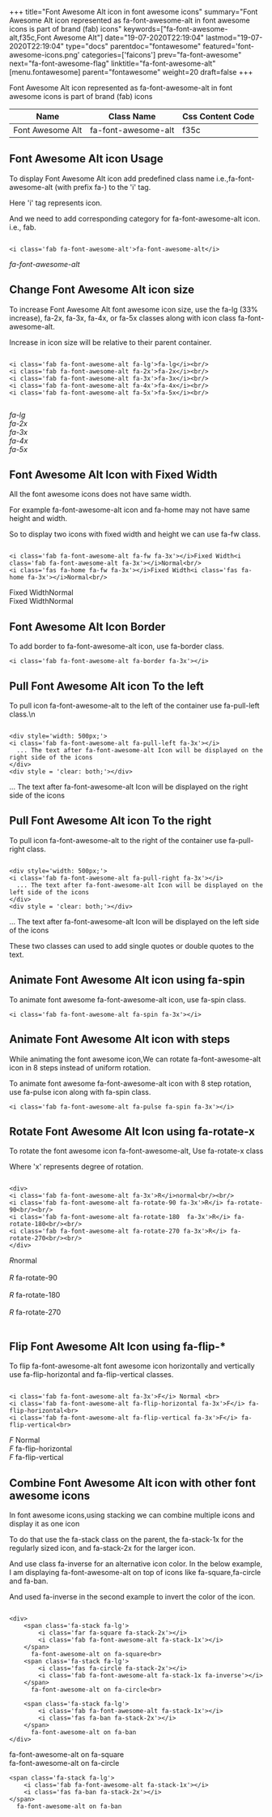 +++
title="Font Awesome Alt icon in font awesome icons"
summary="Font Awesome Alt icon represented as fa-font-awesome-alt in font awesome icons is part of brand (fab) icons"
keywords=["fa-font-awesome-alt,f35c,Font Awesome Alt"]
date="19-07-2020T22:19:04"
lastmod="19-07-2020T22:19:04"
type="docs"
parentdoc="fontawesome"
featured='font-awesome-icons.png'
categories=['faicons']
prev="fa-font-awesome"
next="fa-font-awesome-flag"
linktitle="fa-font-awesome-alt"
[menu.fontawesome]
parent="fontawesome"
weight=20
draft=false
+++


Font Awesome Alt icon represented as fa-font-awesome-alt in font awesome icons is part of brand (fab) icons

<div class='table-responsive'><table class='table'><thead><tr><th>Name</th><th>Class Name</th><th>Css Content Code</th></tr></thead><tbody><tr><td>Font Awesome Alt</td><td>fa-font-awesome-alt</td><td>f35c</td></tr></tbody></table></div>



## Font Awesome Alt icon Usage

To display Font Awesome Alt icon add predefined class name i.e.,fa-font-awesome-alt (with prefix fa-) to the 'i' tag.

Here 'i' tag represents icon.

And we need to add corresponding category for fa-font-awesome-alt icon. i.e., fab.


```

<i class='fab fa-font-awesome-alt'>fa-font-awesome-alt</i>
```

<i class='fab fa-font-awesome-alt'>fa-font-awesome-alt</i>




## Change Font Awesome Alt icon size
To increase Font Awesome Alt font awesome icon size, use the fa-lg (33% increase), fa-2x, fa-3x, fa-4x, or fa-5x classes along with icon class fa-font-awesome-alt.

Increase in icon size will be relative to their parent container. 

```

<i class='fab fa-font-awesome-alt fa-lg'>fa-lg</i><br/>
<i class='fab fa-font-awesome-alt fa-2x'>fa-2x</i><br/>
<i class='fab fa-font-awesome-alt fa-3x'>fa-3x</i><br/>
<i class='fab fa-font-awesome-alt fa-4x'>fa-4x</i><br/>
<i class='fab fa-font-awesome-alt fa-5x'>fa-5x</i><br/>
            
```

<i class='fab fa-font-awesome-alt fa-lg'>fa-lg</i><br/>
<i class='fab fa-font-awesome-alt fa-2x'>fa-2x</i><br/>
<i class='fab fa-font-awesome-alt fa-3x'>fa-3x</i><br/>
<i class='fab fa-font-awesome-alt fa-4x'>fa-4x</i><br/>
<i class='fab fa-font-awesome-alt fa-5x'>fa-5x</i><br/>
            



## Font Awesome Alt Icon with Fixed Width 

All the font awesome icons does not have same width.

For example fa-font-awesome-alt icon and fa-home may not have same height and width.

So to display two icons with fixed width and height we can use fa-fw class.


```

<i class='fab fa-font-awesome-alt fa-fw fa-3x'></i>Fixed Width<i class='fab fa-font-awesome-alt fa-3x'></i>Normal<br/>
<i class='fas fa-home fa-fw fa-3x'></i>Fixed Width<i class='fas fa-home fa-3x'></i>Normal<br/>
```

<i class='fab fa-font-awesome-alt fa-fw fa-3x'></i>Fixed Width<i class='fab fa-font-awesome-alt fa-3x'></i>Normal<br/>
<i class='fas fa-home fa-fw fa-3x'></i>Fixed Width<i class='fas fa-home fa-3x'></i>Normal<br/>



## Font Awesome Alt Icon Border 

To add border to fa-font-awesome-alt icon, use fa-border class.


```
<i class='fab fa-font-awesome-alt fa-border fa-3x'></i>

```
<i class='fab fa-font-awesome-alt fa-border fa-3x'></i>





## Pull Font Awesome Alt icon To the left

To pull icon fa-font-awesome-alt to the left of the container use fa-pull-left class.\n

```

<div style='width: 500px;'>
<i class='fab fa-font-awesome-alt fa-pull-left fa-3x'></i>
  ... The text after fa-font-awesome-alt Icon will be displayed on the right side of the icons
</div>
<div style = 'clear: both;'></div>
```

<div style='width: 500px;'>
<i class='fab fa-font-awesome-alt fa-pull-left fa-3x'></i>
  ... The text after fa-font-awesome-alt Icon will be displayed on the right side of the icons
</div>
<div style = 'clear: both;'></div>




## Pull Font Awesome Alt icon To the right
To pull icon fa-font-awesome-alt to the right of the container use fa-pull-right class.

```

<div style='width: 500px;'>
<i class='fab fa-font-awesome-alt fa-pull-right fa-3x'></i>
  ... The text after fa-font-awesome-alt Icon will be displayed on the left side of the icons
</div>
<div style = 'clear: both;'></div>
```

<div style='width: 500px;'>
<i class='fab fa-font-awesome-alt fa-pull-right fa-3x'></i>
  ... The text after fa-font-awesome-alt Icon will be displayed on the left side of the icons
</div>
<div style = 'clear: both;'></div>

These two classes can used to add single quotes or double quotes to the text.


## Animate Font Awesome Alt icon using fa-spin
To animate font awesome fa-font-awesome-alt icon, use fa-spin class.

```
<i class='fab fa-font-awesome-alt fa-spin fa-3x'></i>
```
<i class='fab fa-font-awesome-alt fa-spin fa-3x'></i>




## Animate Font Awesome Alt icon with steps
While animating the font awesome icon,We can rotate fa-font-awesome-alt icon in 8 steps instead of uniform rotation.

To animate font awesome fa-font-awesome-alt icon with 8 step rotation, use fa-pulse icon along with fa-spin class.


```
<i class='fab fa-font-awesome-alt fa-pulse fa-spin fa-3x'></i>

```
<i class='fab fa-font-awesome-alt fa-pulse fa-spin fa-3x'></i>





## Rotate Font Awesome Alt Icon using fa-rotate-x
To rotate the font awesome icon fa-font-awesome-alt, Use fa-rotate-x class

Where 'x' represents degree of rotation.


```

<div>
<i class='fab fa-font-awesome-alt fa-3x'>R</i>normal<br/><br/>
<i class='fab fa-font-awesome-alt fa-rotate-90 fa-3x'>R</i> fa-rotate-90<br/><br/> 
<i class='fab fa-font-awesome-alt fa-rotate-180  fa-3x'>R</i> fa-rotate-180<br/><br/> 
<i class='fab fa-font-awesome-alt fa-rotate-270 fa-3x'>R</i> fa-rotate-270<br/><br/>
</div>
```

<div>
<i class='fab fa-font-awesome-alt fa-3x'>R</i>normal<br/><br/>
<i class='fab fa-font-awesome-alt fa-rotate-90 fa-3x'>R</i> fa-rotate-90<br/><br/> 
<i class='fab fa-font-awesome-alt fa-rotate-180  fa-3x'>R</i> fa-rotate-180<br/><br/> 
<i class='fab fa-font-awesome-alt fa-rotate-270 fa-3x'>R</i> fa-rotate-270<br/><br/>
</div>




## Flip Font Awesome Alt Icon using fa-flip-*
To flip fa-font-awesome-alt font awesome icon horizontally and vertically use fa-flip-horizontal and fa-flip-vertical classes. 

```

<i class='fab fa-font-awesome-alt fa-3x'>F</i> Normal <br>
<i class='fab fa-font-awesome-alt fa-flip-horizontal fa-3x'>F</i> fa-flip-horizontal<br>
<i class='fab fa-font-awesome-alt fa-flip-vertical fa-3x'>F</i> fa-flip-vertical<br>
```

<i class='fab fa-font-awesome-alt fa-3x'>F</i> Normal <br>
<i class='fab fa-font-awesome-alt fa-flip-horizontal fa-3x'>F</i> fa-flip-horizontal<br>
<i class='fab fa-font-awesome-alt fa-flip-vertical fa-3x'>F</i> fa-flip-vertical<br>




## Combine Font Awesome Alt icon with other font awesome icons
In font awesome icons,using stacking we can combine multiple icons and display it as one icon 

To do that use the fa-stack class on the parent, the fa-stack-1x for the regularly sized icon, and fa-stack-2x for the larger icon.

And use class fa-inverse for an alternative icon color. 
In the below example, I am displaying fa-font-awesome-alt on top of icons like fa-square,fa-circle and fa-ban.

And used fa-inverse in the second example to invert the color of the icon.

```

<div>
    <span class='fa-stack fa-lg'>
        <i class='far fa-square fa-stack-2x'></i>
        <i class='fab fa-font-awesome-alt fa-stack-1x'></i>
    </span>
      fa-font-awesome-alt on fa-square<br>
    <span class='fa-stack fa-lg'>
        <i class='fas fa-circle fa-stack-2x'></i>
        <i class='fab fa-font-awesome-alt fa-stack-1x fa-inverse'></i>
    </span>
      fa-font-awesome-alt on fa-circle<br>

    <span class='fa-stack fa-lg'>
        <i class='fab fa-font-awesome-alt fa-stack-1x'></i>
        <i class='fas fa-ban fa-stack-2x'></i>
    </span>
      fa-font-awesome-alt on fa-ban
</div>
```

<div>
    <span class='fa-stack fa-lg'>
        <i class='far fa-square fa-stack-2x'></i>
        <i class='fab fa-font-awesome-alt fa-stack-1x'></i>
    </span>
      fa-font-awesome-alt on fa-square<br>
    <span class='fa-stack fa-lg'>
        <i class='fas fa-circle fa-stack-2x'></i>
        <i class='fab fa-font-awesome-alt fa-stack-1x fa-inverse'></i>
    </span>
      fa-font-awesome-alt on fa-circle<br>

    <span class='fa-stack fa-lg'>
        <i class='fab fa-font-awesome-alt fa-stack-1x'></i>
        <i class='fas fa-ban fa-stack-2x'></i>
    </span>
      fa-font-awesome-alt on fa-ban
</div>






